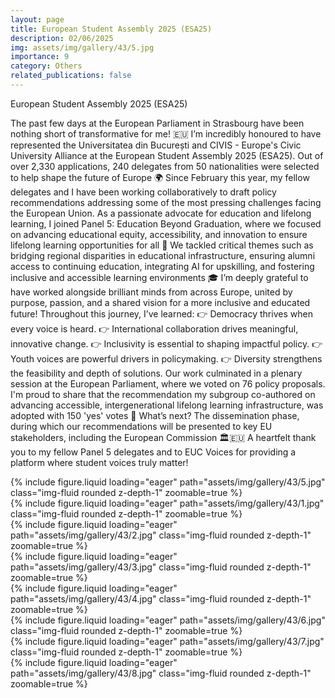 ```yaml
---
layout: page
title: European Student Assembly 2025 (ESA25)
description: 02/06/2025
img: assets/img/gallery/43/5.jpg
importance: 9
category: Others
related_publications: false
---
```

<p class="distill-post-title">European Student Assembly 2025 (ESA25)</p>

The past few days at the European Parliament in Strasbourg have been nothing short of transformative for me! 🇪🇺
I’m incredibly honoured to have represented the Universitatea din București and CIVIS - Europe's Civic University Alliance at the European Student Assembly 2025 (ESA25). Out of over 2,330 applications, 240 delegates from 50 nationalities were selected to help shape the future of Europe 🌍 
Since February this year, my fellow delegates and I have been working collaboratively to draft policy recommendations addressing some of the most pressing challenges facing the European Union. 
As a passionate advocate for education and lifelong learning, I joined Panel 5: Education Beyond Graduation, where we focused on advancing educational equity, accessibility, and innovation to ensure lifelong learning opportunities for all 🌱 We tackled critical themes such as bridging regional disparities in educational infrastructure, ensuring alumni access to continuing education, integrating AI for upskilling, and fostering inclusive and accessible learning environments 🎓 
 I’m deeply grateful to have worked alongside brilliant minds from across Europe, united by purpose, passion, and a shared vision for a more inclusive and educated future!
Throughout this journey, I’ve learned:
👉 Democracy thrives when every voice is heard.
👉 International collaboration drives meaningful, innovative change.
👉 Inclusivity is essential to shaping impactful policy.
👉 Youth voices are powerful drivers in policymaking.
👉 Diversity strengthens the feasibility and depth of solutions.
Our work culminated in a plenary session at the European Parliament, where we voted on 76 policy proposals. I'm proud to share that the recommendation my subgroup co-authored on advancing accessible, intergenerational lifelong learning infrastructure, was adopted with 150 'yes' votes 🎉
What’s next? The dissemination phase, during which our recommendations will be presented to key EU stakeholders, including the European Commission 🏛️🇪🇺 
A heartfelt thank you to my fellow Panel 5 delegates and to EUC Voices for providing a platform where student voices truly matter!

<div class="row mt-3">
    <div class="col-sm mt-3 mt-md-0">
        {% include figure.liquid loading="eager" path="assets/img/gallery/43/5.jpg" class="img-fluid rounded z-depth-1" zoomable=true %}
    </div>
    <div class="col-sm mt-3 mt-md-0">
        {% include figure.liquid loading="eager" path="assets/img/gallery/43/1.jpg" class="img-fluid rounded z-depth-1" zoomable=true %}
    </div>
    <div class="col-sm mt-3 mt-md-0">
        {% include figure.liquid loading="eager" path="assets/img/gallery/43/2.jpg" class="img-fluid rounded z-depth-1" zoomable=true %}
    </div>
</div>
<div class="row mt-3">
    <div class="col-sm mt-3 mt-md-0">
        {% include figure.liquid loading="eager" path="assets/img/gallery/43/3.jpg" class="img-fluid rounded z-depth-1" zoomable=true %}
    </div>
    <div class="col-sm mt-3 mt-md-0">
        {% include figure.liquid loading="eager" path="assets/img/gallery/43/4.jpg" class="img-fluid rounded z-depth-1" zoomable=true %}
    </div>
    <div class="col-sm mt-3 mt-md-0">
        {% include figure.liquid loading="eager" path="assets/img/gallery/43/6.jpg" class="img-fluid rounded z-depth-1" zoomable=true %}
    </div>
</div>
<div class="row mt-3">
    <div class="col-sm mt-3 mt-md-0">
        {% include figure.liquid loading="eager" path="assets/img/gallery/43/7.jpg" class="img-fluid rounded z-depth-1" zoomable=true %}
    </div>
    <div class="col-sm mt-3 mt-md-0">
        {% include figure.liquid loading="eager" path="assets/img/gallery/43/8.jpg" class="img-fluid rounded z-depth-1" zoomable=true %}
    </div>
</div>
